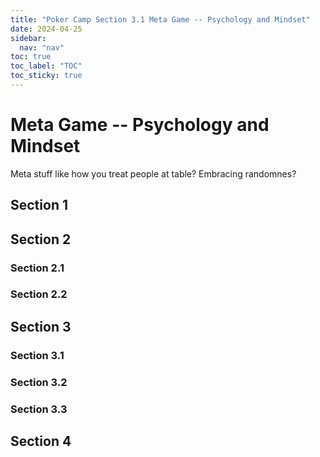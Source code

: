 ```yaml
---
title: "Poker Camp Section 3.1 Meta Game -- Psychology and Mindset"
date: 2024-04-25
sidebar:
  nav: "nav"
toc: true
toc_label: "TOC"
toc_sticky: true
---
```


# Meta Game -- Psychology and Mindset
Meta stuff like how you treat people at table? Embracing randomnes?

## Section 1

## Section 2
### Section 2.1
### Section 2.2


## Section 3
### Section 3.1
### Section 3.2
### Section 3.3

## Section 4
